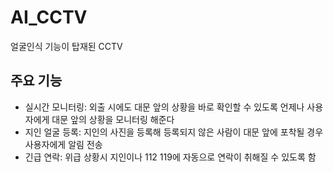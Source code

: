 # AI_CCTV
얼굴인식 기능이 탑재된 CCTV 
## 주요 기능
- 실시간 모니터링:
   외출 시에도 대문 앞의 상황을 바로 확인할 수 있도록 언제나 사용자에게 대문 앞의 상황을 모니터링 해준다
- 지인 얼굴 등록:
 지인의 사진을 등록해 등록되지 않은 사람이 대문 앞에 포착될 경우 사용자에게 알림 전송
- 긴급 연락:
 위급 상황시 지인이나 112 119에 자동으로 연락이 취해질 수 있도록 함
